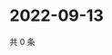 # 2022-09-13

共 0 条

<!-- BEGIN WEIBO -->
<!-- 最后更新时间 Tue Sep 13 2022 05:16:16 GMT+0800 (China Standard Time) -->

<!-- END WEIBO -->
